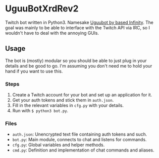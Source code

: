 # UguuBotXrdRev2
Twitch bot written in Python3. Namesake [Uguubot by based Infinity](https://uguubot.com/). The goal was mainly to be able to interface with the Twitch API via IRC, so I wouldn't have to deal with the annoying GUIs.

## Usage
The bot is (mostly) modular so you should be able to just plug in your details and be good to go. I'm assuming you don't need me to hold your hand if you want to use this.

### Steps
1. Create a Twitch account for your bot and set up an application for it.
2. Get your auth tokens and stick them in `auth.json`.
3. Fill in the relevant variables in `cfg.py` with your details.
4. Run with `$ python3 bot.py`.

### Files
* `auth.json`: Unencrypted text file containing auth tokens and such.
* `bot.py`: Main module, connects to chat and listens for commands.
* `cfg.py`: Global variables and helper methods.
* `cmd.py`: Definition and implementation of chat commands and aliases.
